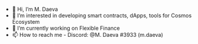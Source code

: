 - 👋 Hi, I’m M. Daeva
- 👀 I’m interested in developing smart contracts, dApps, tools for Cosmos Ecosystem
- 🔭 I’m currently working on Flexible Finance
- 📫 How to reach me - Discord: @M. Daeva #3933 (m.daeva)

<!---
M-Daeva/M-Daeva is a ✨ special ✨ repository because its `README.md` (this file) appears on your GitHub profile.
You can click the Preview link to take a look at your changes.
--->
